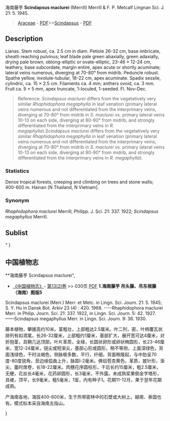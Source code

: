 海南藤芋 **Scindapsus maclurei** (Merrill) Merrill & F. P. Metcalf Lingnan Sci. J. 21: 5. 1945.

> [Araceae](http://www.iplant.cn/info/Araceae?t=foc) - [PDF](http://www.iplant.cn/foc/pdf/Araceae.pdf)>>[Scindapsus](http://www.iplant.cn/info/Scindapsus?t=foc) - [PDF](http://www.iplant.cn/foc/pdf/Scindapsus.pdf)

## Description

Lianas. Stem robust, ca. 2.5 cm in diam. Petiole 26-32 cm, base imbricate, sheath reaching pulvinus; leaf blade pale green abaxially, green adaxially, drying pale brown, oblong-elliptic or ovate-elliptic, 23-46 × 12-24 cm, leathery, base subcordate, margin entire, apex acute or shortly acuminate; lateral veins numerous, diverging at 70-80° from midrib. Peduncle robust. Spathe yellow, involute-tubular, 18-22 cm, apex acuminate. Spadix sessile, cylindric, ca. 15 × 2.5 cm. Filaments ca. 4 mm; anthers ovoid, ca. 3 mm. Fruit ca. 9 × 5 mm, apex truncate, 1-loculed, 1-seeded. Fl. Nov-Dec.


> Reference: 
>*Scindapsus maclurei* differs from the vegetatively very similar *Rhaphidophora megaphylla* in leaf venation (primary lateral veins numerous and not differentiated from the interprimary veins, diverging at 70-80° from midrib in *S. maclurei* vs. primary lateral veins 10-13 on each side, diverging at 80-90° from midrib, and strongly differentiated from the interprimary veins in *R. megaphylla*).*Scindapsus maclurei* differs from the vegetatively very similar *Rhaphidophora megaphylla* in leaf venation (primary lateral veins numerous and not differentiated from the interprimary veins, diverging at 70-80° from midrib in *S. maclurei* vs. primary lateral veins 10-13 on each side, diverging at 80-90° from midrib, and strongly differentiated from the interprimary veins in *R. megaphylla*).

### Statistics
Dense tropical forests, creeping and climbing on trees and stone walls; 400-600 m. Hainan [N Thailand, N Vietnam].

### Synonym
*Rhaphidophora maclurei* Merrill, Philipp. J. Sci. 21: 337. 1922; *Scindapsus megaphyllus* Merrill.


## Sublist
"
}
## 中国植物志

**海南藤芋 Scindapsus maclurei",


* [《中国植物志》](http://www.iplant.cn/frps)- [第13(2)卷](http://www.iplant.cn/frps/vol/13(2)) >> 030页 [PDF](http://www.iplant.cn/frps/pdf/13(2)/030.pdf)
**1.海南藤芋 吊头藤、吊东根藤（海南）图版5**

Scindapsus maclurei (Merr.) Merr. et Metc. in Lingn. Sci. Journ. 21: 5. 1945; S. Y. Hu in Dansk Bot. Arkiv 23 (4) : 420. 1968. ----Rhaphidophora maclurei Merr. in Philip. Journ. Sci. 21: 337. 1922, in Lingn. Sci. Journ. 5: 42. 1927. ——Scindapsus megaphyllus Merr. in Lingn. Sci. Journ. 9: 36. 1930.

藤本植物，攀援高约10米。茎粗壮，上部粗达2.5厘米。叶二列，密，叶柄覆瓦状排列有如鸢尾，长26-32厘米，上部粗约1厘米，基部扩大，展开宽可达4厘米，对折抱茎，具鞘几达顶部。叶片革质，全缘，长圆状卵形或卵状椭圆形，长23-46厘米，宽12-24厘米，锐尖或短渐尖，基部心形或圆形，稍不等侧，上面深绿色，背面浅绿色，干时淡褐色，侧脉极多数，平行，纤细，背面稍隆起，与中肋呈70度-80度锐角，至边缘弧曲上升，脉距l-2毫米。佛焰苞杏黄色，革质，披针形，渐尖，蕾时席卷，长18-22厘米。肉穗花序圆柱形，干后长约15厘米，粗2.5厘米，无梗，花丝长4毫米，花药卵圆形，长3毫米，不外露。未成熟浆果倒金字塔形，具棱，顶平，长9毫米，粗5毫米，1室，内有种子1。花期11-12月，果于翌年花期成熟。

产海南各地，海拔400-600米，生于热带密林中的石壁或大树上。越南、泰国也有。模式标本采自海南五指山。

}
